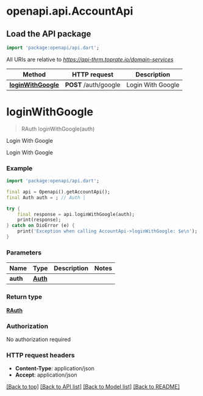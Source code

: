 # openapi.api.AccountApi

## Load the API package
```dart
import 'package:openapi/api.dart';
```

All URIs are relative to *https://api-thrm.toprate.io/domain-services*

Method | HTTP request | Description
------------- | ------------- | -------------
[**loginWithGoogle**](AccountApi.md#loginwithgoogle) | **POST** /auth/google | Login With Google


# **loginWithGoogle**
> RAuth loginWithGoogle(auth)

Login With Google

Login With Google

### Example
```dart
import 'package:openapi/api.dart';

final api = Openapi().getAccountApi();
final Auth auth = ; // Auth | 

try {
    final response = api.loginWithGoogle(auth);
    print(response);
} catch on DioError (e) {
    print('Exception when calling AccountApi->loginWithGoogle: $e\n');
}
```

### Parameters

Name | Type | Description  | Notes
------------- | ------------- | ------------- | -------------
 **auth** | [**Auth**](Auth.md)|  | 

### Return type

[**RAuth**](RAuth.md)

### Authorization

No authorization required

### HTTP request headers

 - **Content-Type**: application/json
 - **Accept**: application/json

[[Back to top]](#) [[Back to API list]](../README.md#documentation-for-api-endpoints) [[Back to Model list]](../README.md#documentation-for-models) [[Back to README]](../README.md)


